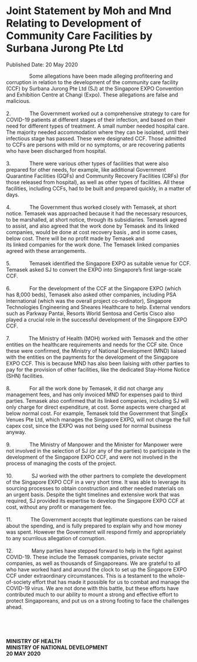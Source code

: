 <html>
    <meta http-equiv="Content-Type" content="text/html; charset=utf-8"/>
    <meta charset="utf-8"/>
    <title>Joint Statement by Moh and Mnd Relating to Development of Community Care Facilities by Surbana Jurong Pte Ltd </title>
    <body><h1>Joint Statement by Moh and Mnd Relating to Development of Community Care Facilities by Surbana Jurong Pte Ltd </h1>
    <p>Published Date: 20 May 2020</p> <p>&nbsp; &nbsp; &nbsp; &nbsp; &nbsp; &nbsp; &nbsp; &nbsp; Some allegations have been made alleging profiteering and corruption in relation to the development of the community care facility (CCF) by Surbana Jurong Pte Ltd (SJ) at the Singapore EXPO Convention and Exhibition Centre at Changi (Expo).&nbsp;These allegations are false and malicious. <br><br>2.&nbsp; &nbsp; &nbsp; &nbsp; &nbsp; &nbsp; &nbsp;The Government worked out a comprehensive strategy to care for COVID-19 patients at different stages of their infection, and based on their need for different types of treatment. A small number needed hospital care. The majority needed accommodation where they can be isolated, until their infectious stage has passed. These were designated CCF. Those admitted to CCFs are persons with mild or no symptoms, or are recovering patients who have been discharged from hospital.<br><br>3.&nbsp; &nbsp; &nbsp; &nbsp; &nbsp; &nbsp; &nbsp;There were various other types of facilities that were also prepared for other needs,&nbsp;for example, like additional Government Quarantine Facilities (GQFs) and Community Recovery Facilities (CRFs) (for those released from hospital), as well as other types of facilities. All these facilities, including CCFs, had to be built and prepared quickly, in a matter of days.<br><br>4.&nbsp; &nbsp; &nbsp; &nbsp; &nbsp; &nbsp; &nbsp;The Government thus worked closely with Temasek,&nbsp;at short notice. Temasek was approached because it had the necessary resources, to be marshalled, at short notice, through its subsidiaries. Temasek agreed to assist, and also agreed that the work done by Temasek and its linked companies,&nbsp;would be done at cost recovery basis , and in some cases, below cost. There will be no profit made by Temasek and its&nbsp;linked&nbsp;companies for the work done.&nbsp;The Temasek linked companies agreed with these arrangements.<br><br>5.&nbsp; &nbsp; &nbsp; &nbsp; &nbsp; &nbsp; &nbsp;Temasek identified the Singapore EXPO as suitable venue for CCF. Temasek asked SJ to convert the EXPO into Singapore’s first large-scale CCF.<br><br>6.&nbsp; &nbsp; &nbsp; &nbsp; &nbsp; &nbsp; &nbsp;For the development of the CCF at the Singapore EXPO (which has 8,000&nbsp;beds), Temasek also asked other companies, including PSA International (which was the overall project co-ordinator), Singapore Technologies Engineering and Sheares Healthcare to help. External vendors such as Parkway Pantai, Resorts World Sentosa and Certis Cisco also played a crucial role in the successful development of the Singapore EXPO CCF. <br><br>7.&nbsp; &nbsp; &nbsp; &nbsp; &nbsp; &nbsp; &nbsp;The Ministry of Health (MOH) worked with Temasek and the other entities on the healthcare requirements and needs for the CCF site. Once these were confirmed, the Ministry of National Development (MND) liaised with the entities on the payments for the development of the Singapore EXPO CCF. This is because MND has also been liaising with other parties to pay for the provision of other facilities, like the dedicated Stay-Home Notice (SHN) facilities.<br><br>8.&nbsp; &nbsp; &nbsp; &nbsp; &nbsp; &nbsp; &nbsp;For all the work done by Temasek, it did not charge any management fees, and has only invoiced MND for expenses paid to third parties. Temasek also confirmed that its linked companies, including SJ will only charge for direct expenditure, at cost. Some aspects were charged at below normal cost. For example, Temasek told the Government that SingEx Venues Pte Ltd, which manages the Singapore EXPO, will not charge the full capex cost, since the EXPO was not being used for normal business anyway.<br><br>9.&nbsp; &nbsp; &nbsp; &nbsp; &nbsp; &nbsp; &nbsp;The Ministry of Manpower and the Minister for Manpower were not involved in the selection of SJ (or any of the parties) to participate in the development of the Singapore EXPO CCF, and were not involved in the process of managing the costs of the project.<br><br>10.&nbsp; &nbsp; &nbsp; &nbsp; &nbsp; &nbsp; &nbsp;SJ worked with the other partners to complete the development of the Singapore EXPO CCF in a very short time. It was able to leverage its sourcing processes to obtain construction and other needed materials on an urgent basis. Despite the tight timelines and extensive work that was required, SJ provided its expertise to develop the Singapore EXPO CCF at cost, without any profit or management fee.<br><br>11.&nbsp; &nbsp; &nbsp; &nbsp; &nbsp; &nbsp; &nbsp;The Government accepts that legitimate questions can be raised about the spending, and is fully prepared to explain why and how money was spent. However the Government will respond firmly and appropriately to any scurrilous allegation of corruption. <br><br>12.&nbsp; &nbsp; &nbsp; &nbsp; &nbsp; &nbsp; &nbsp;Many parties have stepped forward to help in the fight against COVID-19. These include the Temasek companies, private sector companies, as well as thousands of Singaporeans. We are grateful to all who have worked hard and around the clock to set up the Singapore EXPO CCF under extraordinary circumstances. This is a testament to the whole-of-society effort that has made it possible for us to combat and manage the COVID-19 virus. We are not done with this battle, but these efforts have contributed much to our ability to mount a strong and effective effort to protect Singaporeans, and put us on a strong footing to face the challenges ahead.</p> <p>&nbsp;</p> <p>&nbsp;</p> <div> <p><strong>MINISTRY OF HEALTH<br></strong><strong>MINISTRY OF NATIONAL DEVELOPMENT<br></strong><strong>20 MAY 2020</strong></p> </div></body>
</html>
